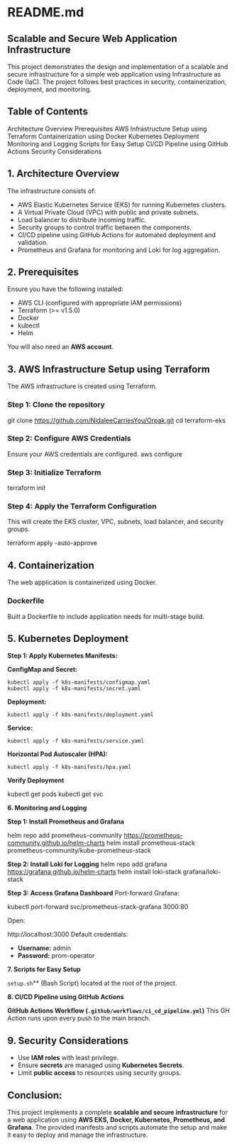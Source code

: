 # **README.md**

## **Scalable and Secure Web Application Infrastructure**

This project demonstrates the design and implementation of a scalable and secure infrastructure for a simple web application using Infrastructure as Code (IaC). The project follows best practices in security, containerization, deployment, and monitoring.

## **Table of Contents**

Architecture Overview
Prerequisites
AWS Infrastructure Setup using Terraform
Containerization using Docker
Kubernetes Deployment
Monitoring and Logging
Scripts for Easy Setup
CI/CD Pipeline using GitHub Actions
Security Considerations

## **1. Architecture Overview**

The infrastructure consists of:
- AWS Elastic Kubernetes Service (EKS) for running Kubernetes clusters.
- A Virtual Private Cloud (VPC) with public and private subnets.
- Load balancer to distribute incoming traffic.
- Security groups to control traffic between the components.
- CI/CD pipeline using GitHub Actions for automated deployment and validation.
- Prometheus and Grafana for monitoring and Loki for log aggregation.

## **2. Prerequisites**

Ensure you have the following installed:
- AWS CLI (configured with appropriate IAM permissions)
- Terraform (>= v1.5.0)
- Docker
- kubectl
- Helm

You will also need an **AWS account**.


## **3. AWS Infrastructure Setup using Terraform**
The AWS infrastructure is created using Terraform.

### **Step 1: Clone the repository**

git clone https://github.com/NidaleeCarriesYou/Orpak.git
cd terraform-eks

### **Step 2: Configure AWS Credentials**
Ensure your AWS credentials are configured.
aws configure
### **Step 3: Initialize Terraform**
terraform init

### **Step 4: Apply the Terraform Configuration**
This will create the EKS cluster, VPC, subnets, load balancer, and security groups.

terraform apply -auto-approve

## **4. Containerization**

The web application is containerized using Docker.

### **Dockerfile**

Built a Dockerfile to include application needs for multi-stage build.

## **5. Kubernetes Deployment**

**Step 1: Apply Kubernetes Manifests:**

**ConfigMap and Secret:**

    kubectl apply -f k8s-manifests/configmap.yaml
    kubectl apply -f k8s-manifests/secret.yaml

**Deployment:**

    kubectl apply -f k8s-manifests/deployment.yaml

**Service:**

    kubectl apply -f k8s-manifests/service.yaml

**Horizontal Pod Autoscaler (HPA):**

    kubectl apply -f k8s-manifests/hpa.yaml


**Verify Deployment**

kubectl get pods
kubectl get svc

**6. Monitoring and Logging**

**Step 1: Install Prometheus and Grafana**

helm repo add prometheus-community https://prometheus-community.github.io/helm-charts
helm install prometheus-stack prometheus-community/kube-prometheus-stack

**Step 2: Install Loki for Logging**
helm repo add grafana https://grafana.github.io/helm-charts
helm install loki-stack grafana/loki-stack

**Step 3: Access Grafana Dashboard**
Port-forward Grafana:

kubectl port-forward svc/prometheus-stack-grafana 3000:80

Open:

http://localhost:3000
Default credentials:
- **Username:** admin
- **Password:** prom-operator

**7. Scripts for Easy Setup**

`setup.sh`** (Bash Script) located at the root of the project.

**8. CI/CD Pipeline using GitHub Actions**

**GitHub Actions Workflow (`.github/workflows/ci_cd_pipeline.yml`)**
This GH Action runs upon every push to the main branch.

## **9. Security Considerations**
- Use **IAM roles** with least privilege.
- Ensure **secrets** are managed using **Kubernetes Secrets**.
- Limit **public access** to resources using security groups.


## **Conclusion:**
This project implements a complete **scalable and secure infrastructure** for a web application using **AWS EKS, Docker, Kubernetes, Prometheus, and Grafana**. The provided manifests and scripts automate the setup and make it easy to deploy and manage the infrastructure.

